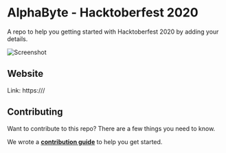 # AlphaByte - Hacktoberfest 2020

A repo to help you getting started with Hacktoberfest 2020 by adding your details.

![Screenshot](https://i.ibb.co/Z1Zt33f/Capture.jpg)

## Website
Link: https:///

## Contributing

Want to contribute to this repo? There are a few things you need to know.

We wrote a [**contribution guide**](CONTRIBUTING.md) to help you get started.
